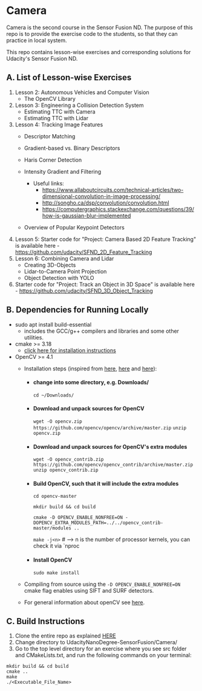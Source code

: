 # Camera
Camera is the second course in the Sensor Fusion ND. The purpose of this repo is to provide the exercise code to the students, so that they can practice in local system. 

This repo contains lesson-wise exercises and corresponding solutions for Udacity's Sensor Fusion ND. 

## A. List of Lesson-wise Exercises
1. Lesson 2: Autonomous Vehicles and Computer Vision
   - The OpenCV Library
1. Lesson 3: Engineering a Collision Detection System
   - Estimating TTC with Camera
   - Estimating TTC with Lidar
1. Lesson 4: Tracking Image Features
   - Descriptor Matching
   - Gradient-based vs. Binary Descriptors
   - Haris Corner Detection
   - Intensity Gradient and Filtering
     - Useful links:
        - https://www.allaboutcircuits.com/technical-articles/two-dimensional-convolution-in-image-processing/
        - http://songho.ca/dsp/convolution/convolution.html
        - https://computergraphics.stackexchange.com/questions/39/how-is-gaussian-blur-implemented
       
   - Overview of Popular Keypoint Detectors
1. Lesson 5: Starter code for "Project: Camera Based 2D Feature Tracking" is available here - https://github.com/udacity/SFND_2D_Feature_Tracking
1. Lesson 6: Combining Camera and Lidar
   - Creating 3D-Objects
   - Lidar-to-Camera Point Projection
   - Object Detection with YOLO
1. Starter code for "Project: Track an Object in 3D Space" is available here - https://github.com/udacity/SFND_3D_Object_Tracking


## B. Dependencies for Running Locally

* sudo apt install build-essential
  * includes the GCC/g++ compilers and libraries and some other utilities.
* cmake >= 3.18
  * [click here for installation instructions](https://cmake.org/install/)
* OpenCV >= 4.1
  * Installation steps (inspired from [here](https://docs.opencv.org/master/d7/d9f/tutorial_linux_install.html), [here](https://linuxize.com/post/how-to-install-opencv-on-ubuntu-18-04/#installing-opencv-from-the-source) and [here](https://learnopencv.com/install-opencv-4-on-ubuntu-18-04/)):
    * #### change into some directory, e.g. Downloads/
      `cd ~/Downloads/`
    * #### Download and unpack sources for OpenCV
      `wget -O opencv.zip https://github.com/opencv/opencv/archive/master.zip`
      `unzip opencv.zip`
    * #### Download and unpack sources for OpenCV's extra modules
      `wget -O opencv_contrib.zip https://github.com/opencv/opencv_contrib/archive/master.zip`
      `unzip opencv_contrib.zip`
    * #### Build OpenCV, such that it will include the extra modules
      `cd opencv-master`
      
      `mkdir build && cd build`
      
      `cmake -D OPENCV_ENABLE_NONFREE=ON -DOPENCV_EXTRA_MODULES_PATH=../../opencv_contrib-master/modules ..`
      
      `make -j<n>` # --> n is the number of processor kernels, you can check it via `nproc
    * #### Install OpenCV
      `sudo make install`
  

  * Compiling from source using the `-D OPENCV_ENABLE_NONFREE=ON` cmake flag enables using SIFT and SURF detectors.
  * For general information about openCV see [here](https://github.com/opencv/opencv/tree/4.1.0).


## C. Build Instructions
1. Clone the entire repo as explained [HERE](https://github.com/eugen-schaefer/UdacityNanoDegree-SensorFusion#cloning)
2. Change directory to UdacityNanoDegree-SensorFusion/Camera/
3. Go to the top level directory for an exercise where you see src folder and CMakeLists.txt, and run the following commands on your terminal:
```
mkdir build && cd build
cmake ..
make
./<Executable_File_Name>
``` 
	
